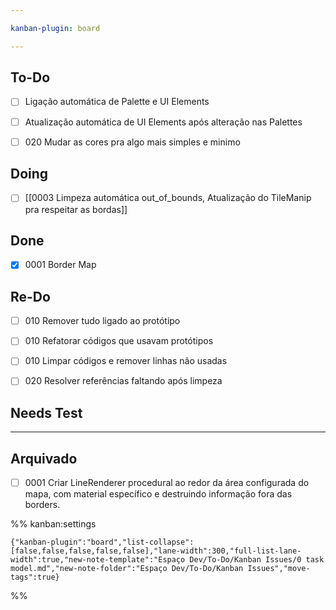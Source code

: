 ```yaml
---

kanban-plugin: board

---
```


## To-Do

- [ ] Ligação automática de Palette e UI Elements
- [ ] Atualização automática de UI Elements após alteração nas Palettes
- [ ] 020 Mudar as cores pra algo mais simples e minimo


## Doing

- [ ] [[0003 Limpeza automática out_of_bounds, Atualização do TileManip pra respeitar as bordas]]


## Done

- [x] 0001 Border Map


## Re-Do

- [ ] 010 Remover tudo ligado ao protótipo
- [ ] 010 Refatorar códigos que usavam protótipos
- [ ] 010 Limpar códigos e remover linhas não usadas
- [ ] 020 Resolver referências faltando após limpeza


## Needs Test



***

## Arquivado

- [ ] 0001 Criar LineRenderer procedural ao redor da área configurada do mapa, com material específico e destruindo informação fora das borders.

%% kanban:settings
```
{"kanban-plugin":"board","list-collapse":[false,false,false,false,false],"lane-width":300,"full-list-lane-width":true,"new-note-template":"Espaço Dev/To-Do/Kanban Issues/0 task model.md","new-note-folder":"Espaço Dev/To-Do/Kanban Issues","move-tags":true}
```
%%
